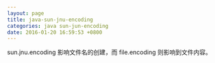 ```yaml
---
layout: page
title: java-sun-jnu-encoding
categories: java sun-jun-encoding
date: 2016-01-20 16:59:53 +0800
---
```


sun.jnu.encoding 影响文件名的创建，而 file.encoding 则影响到文件内容。

